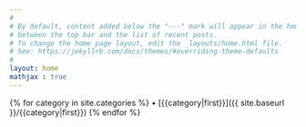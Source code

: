 ```yaml
---
#
# By default, content added below the "---" mark will appear in the home page
# between the top bar and the list of recent posts.
# To change the home page layout, edit the _layouts/home.html file.
# See: https://jekyllrb.com/docs/themes/#overriding-theme-defaults
#
layout: home
mathjax : true
---
```


{% for category in site.categories %} • [{{category|first}}]({{ site.baseurl }}/{{category|first}}) {% endfor %}
